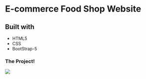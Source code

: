 # E-commerce Food Shop Website

## Built with

- HTML5
- CSS
- BootStrap-5


### The Project!

![](https://user-images.githubusercontent.com/75890463/140762391-ccaf7b86-4c34-402e-a9b8-4a6fd2d08f2e.gif)


